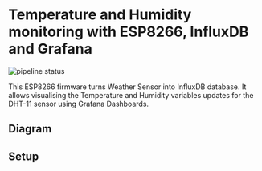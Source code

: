 # Temperature and Humidity monitoring with ESP8266, InfluxDB and Grafana
![pipeline status](https://gitlab.com/cursoseaulas/esp-influxdb/badges/master/pipeline.svg)

This ESP8266 firmware turns Weather Sensor into InfluxDB database. It allows visualising the Temperature and Humidity variables updates for the DHT-11 sensor using Grafana Dashboards.

## Diagram

## Setup